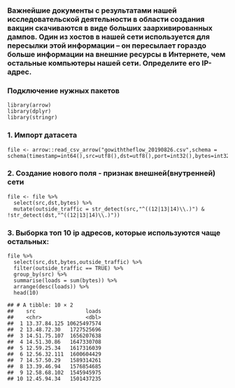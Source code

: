 ### Важнейшие документы с результатами нашей исследовательской деятельности в области создания вакцин скачиваются в виде больших заархивированных дампов. Один из хостов в нашей сети используется для пересылки этой информации – он пересылает гораздо больше информации на внешние ресурсы в Интернете, чем остальные компьютеры нашей сети. Определите его IP-адрес.

### Подключение нужных пакетов

    library(arrow)
    library(dplyr)
    library(stringr)

### 1. Импорт датасета

    file <- arrow::read_csv_arrow("gowiththeflow_20190826.csv",schema = schema(timestamp=int64(),src=utf8(),dst=utf8(),port=int32(),bytes=int32()))

### 2. Создание нового поля - признак внешней(внутренней) сети

    file <- file %>% 
      select(src,dst,bytes) %>%
      mutate(outside_traffic = str_detect(src,"^((12|13|14)\\.)") & !str_detect(dst,"^((12|13|14)\\.)"))

### 3. Выборка топ 10 ip адресов, которые используются чаще остальных:

    file %>%
      select(src,dst,bytes,outside_traffic) %>%
      filter(outside_traffic == TRUE) %>%
      group_by(src) %>%
      summarise(loads = sum(bytes)) %>%
      arrange(desc(loads)) %>%
      head(10)

    ## # A tibble: 10 × 2
    ##    src                loads
    ##    <chr>              <dbl>
    ##  1 13.37.84.125 10625497574
    ##  2 13.48.72.30   1727525696
    ##  3 14.51.75.107  1656207638
    ##  4 14.51.30.86   1647330708
    ##  5 12.59.25.34   1617316039
    ##  6 12.56.32.111  1600604429
    ##  7 14.57.50.29   1589314261
    ##  8 13.39.46.94   1576854685
    ##  9 12.58.68.102  1545945975
    ## 10 12.45.94.34   1501437235

